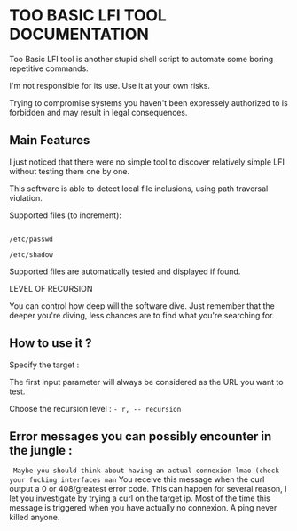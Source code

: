 # TOO  BASIC  LFI  TOOL  DOCUMENTATION

Too Basic LFI tool is another stupid shell script to automate some boring repetitive commands. 

I'm not responsible for its use. Use it at your own risks. 

Trying to compromise systems you haven't been expressely authorized to is forbidden and may result in legal consequences.

## Main Features

I just noticed that there were no simple tool to discover relatively simple LFI without testing them one by one. 

This software is able to detect local file inclusions, using path traversal violation. 

Supported files (to increment): 


```/etc/hosts

/etc/passwd

/etc/shadow

```

Supported files are automatically tested and displayed if found. 

LEVEL OF RECURSION 

You can control how deep will the software dive. Just remember that the deeper you're diving, less chances are to find what you're searching for.

## How to use it ? 

Specify the target : 

The first input parameter will always be considered as the URL you want to test. 

Choose the recursion level : 
```- r, -- recursion```

## Error messages you can possibly encounter in the jungle : 

``` Maybe you should think about having an actual connexion lmao (check your fucking interfaces man```
You receive this message when the curl output a 0 or 408/greatest error code. 
This can happen for several reason, I let you investigate by trying a curl on the target ip. 
Most of the time this message is triggered when you have actually no connexion.
A ping never killed anyone. 
